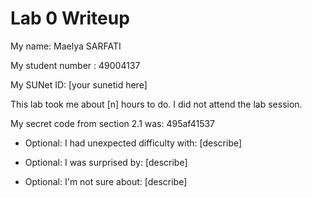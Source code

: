 Lab 0 Writeup
=============

My name: Maelya SARFATI

My student number : 49004137

My SUNet ID: [your sunetid here]

This lab took me about [n] hours to do. I did not attend the lab session.

My secret code from section 2.1 was: 495af41537 

- Optional: I had unexpected difficulty with: [describe]

- Optional: I was surprised by: [describe]

- Optional: I'm not sure about: [describe]
